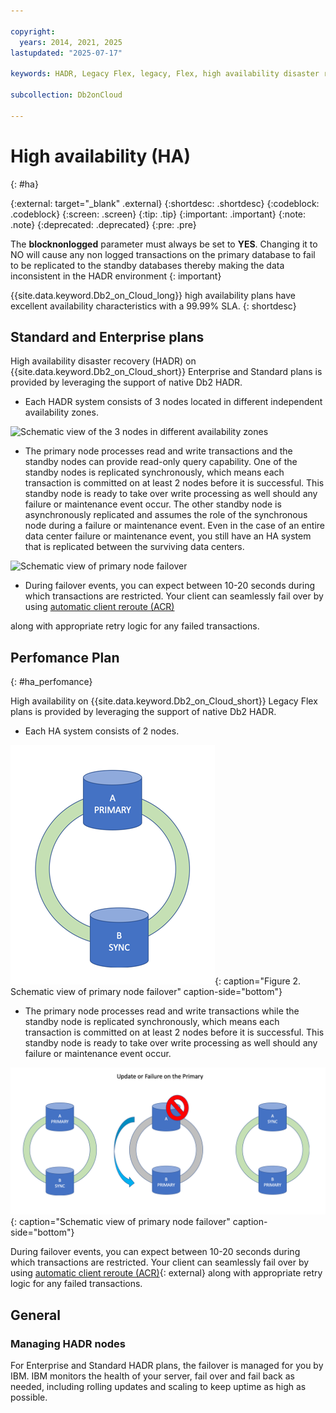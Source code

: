 ```yaml
---

copyright:
  years: 2014, 2021, 2025
lastupdated: "2025-07-17"

keywords: HADR, Legacy Flex, legacy, Flex, high availability disaster recovery

subcollection: Db2onCloud

---
```


# High availability (HA)

{: #ha}

<!-- Attribute definitions -->
{:external: target="_blank" .external}
{:shortdesc: .shortdesc}
{:codeblock: .codeblock}
{:screen: .screen}
{:tip: .tip}
{:important: .important}
{:note: .note}
{:deprecated: .deprecated}
{:pre: .pre} 


The **blocknonlogged** parameter must always be set to **YES**.  Changing it to NO will cause any non logged transactions on the primary database to fail to be replicated to the standby databases thereby making the data inconsistent in the HADR environment {: important}


{{site.data.keyword.Db2_on_Cloud_long}} high availability plans have excellent availability characteristics with a 99.99% SLA.
{: shortdesc} 

## Standard and Enterprise plans

High availability disaster recovery (HADR) on {{site.data.keyword.Db2_on_Cloud_short}} Enterprise and Standard plans is provided by leveraging the support of native Db2 HADR.

- Each HADR system consists of 3 nodes located in different independent availability zones.

![Schematic view of the 3 nodes in different availability zones](images/ha_AZ_small.png "Schematic view of the 3 nodes in different availability zones")


- The primary node processes read and write transactions and the standby nodes can provide read-only query capability. One of the standby nodes is replicated synchronously, which means each transaction is committed on at least 2 nodes before it is successful. This standby node is ready to take over write processing as well should any failure or maintenance event occur. The other standby node is asynchronously replicated and assumes the role of the synchronous node during a failure or maintenance event. Even in the case of an entire data center failure or maintenance event, you still have an HA system that is replicated between the surviving data centers.

![Schematic view of primary node failover](images/ha_failure.png "Schematic view of primary node failover")


- During failover events, you can expect between 10-20 seconds during which transactions are restricted. Your client can seamlessly fail over by using [automatic client reroute (ACR)](https://www.ibm.com/support/knowledgecenter/SSEPGG_11.5.0/com.ibm.db2.luw.admin.ha.doc/doc/r0023392.html)

along with appropriate retry logic for any failed transactions.

## Perfomance Plan

{: #ha_perfomance}

High availability on {{site.data.keyword.Db2_on_Cloud_short}} Legacy Flex plans is provided by leveraging the support of native Db2 HADR.

- Each HA system consists of 2 nodes.

![Schematic view of primary node failover](images/legacy_ha_small.png "Schematic view of primary node failover"){: caption="Figure 2. Schematic view of primary node failover" caption-side="bottom"}


- The primary node processes read and write transactions while the standby node is replicated synchronously, which means each transaction is committed on at least 2 nodes before it is successful. This standby node is ready to take over write processing as well should any failure or maintenance event occur.

![Schematic view of primary node failover](/images/legacy_ha_fail.png) {: caption="Schematic view of primary node failover" caption-side="bottom"}

During failover events, you can expect between 10-20 seconds during which transactions are restricted. Your client can seamlessly fail over by using [automatic client reroute (ACR)](https://www.ibm.com/support/knowledgecenter/SSEPGG_11.5.0/com.ibm.db2.luw.admin.ha.doc/doc/r0023392.html){: external} along with appropriate retry logic for any failed transactions.

## General

### Managing HADR nodes


For Enterprise and Standard HADR plans, the failover is managed for you by IBM. IBM monitors the health of your server, fail over and fail back as needed, including rolling updates and scaling to keep uptime as high as possible.

